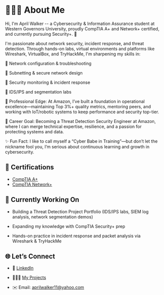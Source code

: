 <h1>👩🏾‍💻 About Me</h1>
    
  Hi, I'm April Walker -- a Cybersecurity & Information Assurance student at Western Governors University, proudly CompTIA A+ and Network+ certified, and currently pursuing Security+. 🚀
    
  I'm passionate about network security, incident response, and threat detection. Through hands-on labs, virtual environments and platforms like Wireshark, VirtualBox, and TryHackMe, I'm sharpening my skills in: 

🔹 Network configuration & troubleshooting

🔹 Subnetting & secure network design

🔹 Security monitoring & incident response

🔹 IDS/IPS and segmentation labs

💼 Professional Edge: At Amazon, I’ve built a foundation in operational excellence—maintaining Top 3%+ quality metrics, mentoring peers, and working with IoT/robotic systems to keep performance and security top-tier.

🎯 Career Goal: Becoming a Threat Detection Security Engineer at Amazon, where I can merge technical expertise, resilience, and a passion for protecting systems and data.

✨ Fun Fact: I like to call myself a “Cyber Babe in Training”—but don’t let the nickname fool you, I’m serious about continuous learning and growth in cybersecurity.

<h2>📄 Certifications</h2>

- [CompTIA A+](https://www.credly.com/badges/a9085b29-3075-4f2f-9b0f-be0058697c61/public_url)
- [CompTIA Network+](https://www.credly.com/badges/0140bad6-204c-4559-9b34-1605e001f4fd/public_url)

<h2>🔭 Currently Working On</h2>

- Building a Threat Detection Project Portfolio (IDS/IPS labs, SIEM log analysis, network segmentation demos)
  
- Expanding my knowledge with CompTIA Security+ prep

- Hands-on practice in incident response and packet analysis via Wireshark & TryHackMe


<h2>🌐 Let’s Connect</h2>

- 💼 [LinkedIn](www.linkedin.com/in/aprilviolet)

- 👩🏾‍💻 [My Projects](https://github.com/awalker816?tab=projects)

- ✉️ Email: aprilwalker11@yahoo.com


